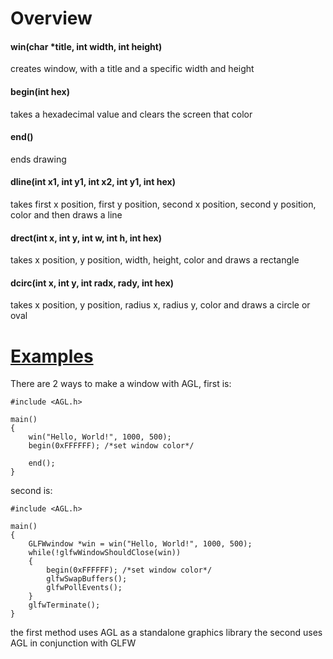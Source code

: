 # Overview

#### win(char *title, int width, int height)
creates window, with a title and a specific width and height

#### begin(int hex)
takes a hexadecimal value and clears the screen that color

#### end()
ends drawing

#### dline(int x1, int y1, int x2, int y1, int hex)
takes first x position, first y position, second x position, second y position, color
and then draws a line

#### drect(int x, int y, int w, int h, int hex)
takes x position, y position, width, height, color and draws a rectangle 

#### dcirc(int x, int y, int radx, rady, int hex)
takes x position, y position, radius x, radius y, color and draws a circle or oval

# [Examples](https://github.com/bruhmoment3124/AGL/tree/main/examples)
There are 2 ways to make a window with AGL, first is:
```
#include <AGL.h>

main()
{
  	win("Hello, World!", 1000, 500);
	begin(0xFFFFFF); /*set window color*/
		
	end();
}
```
second is:
```
#include <AGL.h>

main()
{
  	GLFWwindow *win = win("Hello, World!", 1000, 500);
	while(!glfwWindowShouldClose(win))
	{
		begin(0xFFFFFF); /*set window color*/
		glfwSwapBuffers();
		glfwPollEvents();
	}
	glfwTerminate();
}
```
the first method uses AGL as a standalone graphics library the second uses AGL in conjunction with GLFW
